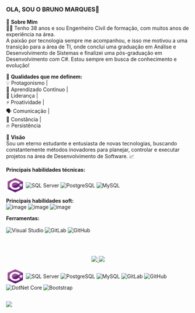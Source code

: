 ### OLA, SOU O BRUNO MARQUES👋

🌟 **Sobre Mim**  
👨‍🎓 Tenho 38 anos e sou Engenheiro Civil de formação, com muitos anos de experiência na área.  
A paixão por tecnologia sempre me acompanhou, e isso me motivou a uma transição para a área de TI, onde conclui uma graduação em Análise e Desenvolvimento de Sistemas e finalizei uma pós-graduação em Desenvolvimento com C#. Estou sempre em busca de conhecimento e evolução!

🚀 **Qualidades que me definem:**  
💡 Protagonismo |  
🧠 Aprendizado Contínuo |  
🤝 Liderança |  
⚡ Proatividade |  
🗣 Comunicação |  
🎯 Constância |  
🔥 Persistência

🎯 **Visão**  
Sou um eterno estudante e entusiasta de novas tecnologias, buscando constantemente métodos inovadores para planejar, controlar e executar projetos na área de Desenvolvimento de Software. 📈

**Principais habilidades técnicas:**  
<div style="display: inline_block">
  <img align="center" alt="Csharp" height="40" width="50" src="https://raw.githubusercontent.com/devicons/devicon/master/icons/csharp/csharp-original.svg">
  <img align="center" alt="SQL Server" height="40" width="50" src="https://cdn.jsdelivr.net/gh/devicons/devicon/icons/microsoftsqlserver/microsoftsqlserver-plain.svg" /> 
  <img align="center" alt="PostgreSQL" height="40" width="50" src="https://cdn.jsdelivr.net/gh/devicons/devicon/icons/postgresql/postgresql-original.svg" />
  <img align="center" alt="MySQL" height="50" width="60" src="https://cdn.jsdelivr.net/gh/devicons/devicon/icons/mysql/mysql-original-wordmark.svg" /> 
</div>

**Principais habilidades soft:**  
![image](https://user-images.githubusercontent.com/83646647/145912309-01bc78fb-1eb2-4baa-8d6e-d4bc7267de9d.png) 
![image](https://user-images.githubusercontent.com/83646647/145912193-e3635fbe-8840-493f-bf0b-a778c6d6e059.png) 
![image](https://user-images.githubusercontent.com/83646647/145912421-1b488ecf-2aba-4b18-bae5-338631298db6.png)

**Ferramentas:**  
<div style="display: inline_block">
  <img align="center" alt="Visual Studio" height="40" width="50" src="https://cdn.jsdelivr.net/gh/devicons/devicon/icons/visualstudio/visualstudio-plain.svg" />
  <img align="center" alt="GitLab" height="40" width="50" src="https://cdn.jsdelivr.net/gh/devicons/devicon/icons/gitlab/gitlab-original.svg" />
  <img align="center" alt="GitHub" height="40" width="50" src="https://cdn.jsdelivr.net/gh/devicons/devicon/icons/github/github-original-wordmark.svg" /> 
</div>

<br><br>

<div align="center">
  <a href="https://github.com/brunomarques123">
    <img height="170em" src="https://github-readme-stats.vercel.app/api?username=brunomarques123&show_icons=true&theme=dark&include_all_commits=true&count_private=true"/>
    <img height="170em" src="https://github-readme-stats.vercel.app/api/top-langs/?username=brunomarques123&layout=compact&langs_count=7&theme=dark"/>
  </a>
</div>

<div style="display: inline_block"><br>
  <img align="center" alt="Csharp" height="40" width="50" src="https://raw.githubusercontent.com/devicons/devicon/master/icons/csharp/csharp-original.svg">
  <img align="center" alt="SQL Server" height="40" width="50" src="https://cdn.jsdelivr.net/gh/devicons/devicon/icons/microsoftsqlserver/microsoftsqlserver-plain.svg" /> 
  <img align="center" alt="PostgreSQL" height="40" width="50" src="https://cdn.jsdelivr.net/gh/devicons/devicon/icons/postgresql/postgresql-original.svg" />
  <img align="center" alt="MySQL" height="50" width="60" src="https://cdn.jsdelivr.net/gh/devicons/devicon/icons/mysql/mysql-original-wordmark.svg" />
  <img align="center" alt="GitLab" height="40" width="50" src="https://cdn.jsdelivr.net/gh/devicons/devicon/icons/gitlab/gitlab-original.svg" />
  <img align="center" alt="GitHub" height="40" width="50" src="https://cdn.jsdelivr.net/gh/devicons/devicon/icons/github/github-original-wordmark.svg" />  
  <img align="center" alt="DotNet Core" height="40" width="50" src="https://cdn.jsdelivr.net/gh/devicons/devicon/icons/dotnetcore/dotnetcore-original.svg" />
  <img align="center" alt="Bootstrap" height="40" width="50" src="https://cdn.jsdelivr.net/gh/devicons/devicon/icons/bootstrap/bootstrap-original.svg" />
</div>

##

<div> 
  <a href="https://www.linkedin.com/in/bruno-marques-327523119" target="_blank">
    <img src="https://img.shields.io/badge/-LinkedIn-%230077B5?style=for-the-badge&logo=linkedin&logoColor=white" target="_blank">
  </a> 
</div>

 
 
 
